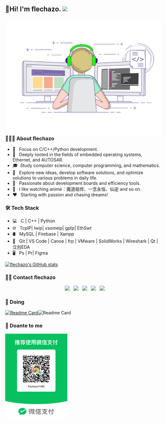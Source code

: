 <h2> 🚃Hi! I'm flechazo. <img src="https://avatars.githubusercontent.com/u/109460983" width="25"></h2>

<img align="right" alt="GIF" src="https://raw.githubusercontent.com/devSouvik/devSouvik/master/gif3.gif" width="500"/>

<h3> 👨🏻‍💻 About flechazo </h3>

- 🔭 &nbsp; Focus on C/C++/Python development.
- 💼 &nbsp; Deeply rooted in the fields of embedded operating systems, Ethernet, and AUTOSAR.
- 🎓  &nbsp;Study computer science, computer programming, and mathematics.
- 🤔 &nbsp; Explore new ideas, develop software solutions, and optimize solutions to various problems in daily life.
- 🌱 &nbsp; Passionate about development boards and efficiency tools.
- 🎃 &nbsp; I like watching anime：魔道祖师、一念永恒、仙逆 and so on.
- ❤️ &nbsp; Starting with passion and chasing dreams!

<h3>🛠 Tech Stack</h3>

- 💻 &nbsp; C | C++ | Python
- 🌐 &nbsp; TcpIP| lwip| vsomeip| gptp| EthSwt
- 🛢 &nbsp; MySQL | Firebase | Xampp
- 🔧 &nbsp; Git | VS Code | Canoe | frp | VMware | SolidWorks | Wireshark | Qt | 立创EDA
- 🖥 &nbsp; Ps | Pr| Figma

[![flechazo's GitHub stats](https://github-readme-stats.vercel.app/api?username=FlechazoCLF)](https://github.com/anuraghazra/github-readme-stats)

<h3> 🤝🏻 Contact flechazo </h3>

<p align="center">
&nbsp; <a href="https://github.com/FlechazoCLF" target="_blank" rel="noopener noreferrer"><img src="https://github.githubassets.com/favicons/favicon.svg"  width="50" /></a>
&nbsp; <a href="https://gitee.com/FlechazoCLF" target="_blank" rel="noopener noreferrer"><img src="https://gitee.com/favicon.ico" width="50" /></a>
&nbsp; <a href="https://www.zhihu.com/people/jiu_sheng" target="_blank" rel="noopener noreferrer"><img src="https://static.zhihu.com/heifetz/favicon.ico" width="50" /></a>  
&nbsp; <a href="https://blog.csdn.net/qianshang52013" target="_blank" rel="noopener noreferrer"><img src="
https://g.csdnimg.cn/static/logo/favicon32.ico" width="50" /></a>  
&nbsp; <a href="http://flechazo.mba/" target="_blank" rel="noopener noreferrer"><img src="http://flechazo.mba/images/avatar.jpg"  width="50" /></a>
</p>

<h3> 💮 Doing </h3>

[![Readme Card](https://github-readme-stats.vercel.app/api/pin/?username=Flechazoclf&repo=CCOS)](https://github.com/anuraghazra/github-readme-stats)![Readme Card](https://github-readme-stats.vercel.app/api/pin/?username=Flechazoclf&repo=CCTools)

<h3> 🍳 Doante to me </h3>

<img align="center" alt="" src="https://raw.githubusercontent.com/FlechazoCLF/FlechazoCLF/refs/heads/master/static/image/wechat.png" width="200"/>
